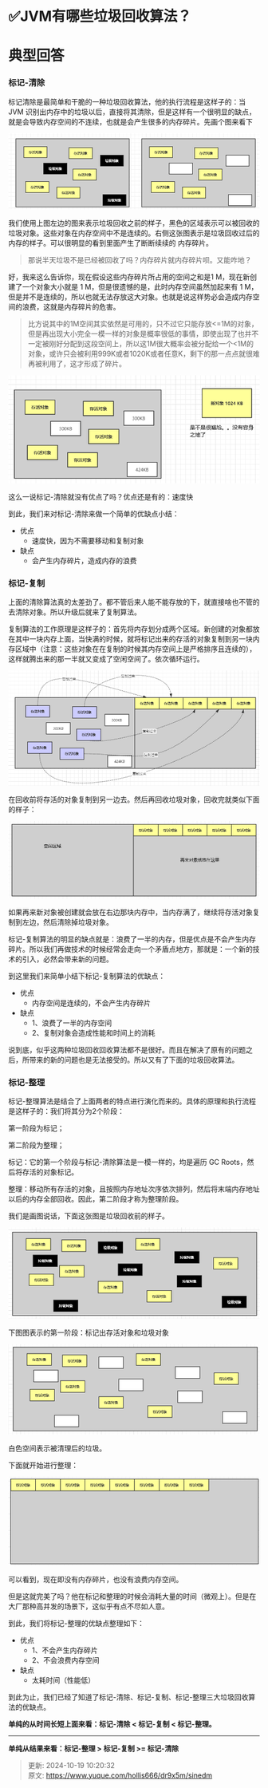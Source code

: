 # ✅JVM有哪些垃圾回收算法？

# 典型回答
### 标记-清除
标记清除是最简单和干脆的一种垃圾回收算法，他的执行流程是这样子的：当 JVM 识别出内存中的垃圾以后，直接将其清除，但是这样有一个很明显的缺点，就是会导致内存空间的不连续，也就是会产生很多的内存碎片。先画个图来看下



![1670154913257-cc81dc24-73c5-4b4f-9eac-9ee3023b1146.png](./img/kHxlQjibKuqUkFE5/1670154913257-cc81dc24-73c5-4b4f-9eac-9ee3023b1146-231230.png)

我们使用上图左边的图来表示垃圾回收之前的样子，黑色的区域表示可以被回收的垃圾对象。这些对象在内存空间中不是连续的。右侧这张图表示是垃圾回收过后的内存的样子。可以很明显的看到里面产生了断断续续的 内存碎片。



> 那说半天垃圾不是已经被回收了吗？内存碎片就内存碎片呗。又能咋地？
>



好，我来这么告诉你，现在假设这些内存碎片所占用的空间之和是1 M，现在新创建了一个对象大小就是 1 M，但是很遗憾的是，此时内存空间虽然加起来有 1 M，但是并不是连续的，所以也就无法存放这大对象。也就是说这样势必会造成内存空间的浪费，这就是内存碎片的危害。



> 比方说其中的1M空间其实依然是可用的，只不过它只能存放<=1M的对象，但是再出现大小完全一模一样的对象是概率很低的事情，即使出现了也并不一定被刚好分配到这段空间上，所以这1M很大概率会被分配给一个<1M的对象，或许只会被利用999K或者1020K或者任意K，剩下的那一点点就很难再被利用了，这才形成了碎片。
>



![1670154913334-9eb41eee-0121-451f-b968-47bb74978b4b.png](./img/kHxlQjibKuqUkFE5/1670154913334-9eb41eee-0121-451f-b968-47bb74978b4b-210327.png)



这么一说标记-清除就没有优点了吗？优点还是有的：速度快

到此，我们来对标记-清除来做一个简单的优缺点小结：

+ 优点
    - 速度快，因为不需要移动和复制对象
+ 缺点
    - 会产生内存碎片，造成内存的浪费

### 
### 标记-复制
上面的清除算法真的太差劲了。都不管后来人能不能存放的下，就直接啥也不管的去清除对象。所以升级后就来了复制算法。



复制算法的工作原理是这样子的：首先将内存划分成两个区域。新创建的对象都放在其中一块内存上面，当快满的时候，就将标记出来的存活的对象复制到另一块内存区域中（注意：这些对象在在复制的时候其内存空间上是严格排序且连续的），这样就腾出来的那一半就又变成了空闲空间了。依次循环运行。

![1670154913319-524e06c8-3a62-4cd1-bb50-6e0cdb362534.png](./img/kHxlQjibKuqUkFE5/1670154913319-524e06c8-3a62-4cd1-bb50-6e0cdb362534-297213.png)

在回收前将存活的对象复制到另一边去。然后再回收垃圾对象，回收完就类似下面的样子：

![1670154913266-620d8b08-3141-4fad-adaf-9d68dd6c6b54.png](./img/kHxlQjibKuqUkFE5/1670154913266-620d8b08-3141-4fad-adaf-9d68dd6c6b54-520176.png)

如果再来新对象被创建就会放在右边那块内存中，当内存满了，继续将存活对象复制到左边，然后清除掉垃圾对象。



标记-复制算法的明显的缺点就是：浪费了一半的内存，但是优点是不会产生内存碎片。所以我们再做技术的时候经常会走向一个矛盾点地方，那就是：一个新的技术的引入，必然会带来新的问题。



到这里我们来简单小结下标记-复制算法的优缺点：

+ 优点
    - 内存空间是连续的，不会产生内存碎片
+ 缺点
    - 1、浪费了一半的内存空间
    - 2、复制对象会造成性能和时间上的消耗



说到底，似乎这两种垃圾回收回收算法都不是很好。而且在解决了原有的问题之后，所带来的新的问题也是无法接受的。所以又有了下面的垃圾回收算法。



### 标记-整理
标记-整理算法是结合了上面两者的特点进行演化而来的。具体的原理和执行流程是这样子的：我们将其分为2个阶段：



第一阶段为标记；

第二阶段为整理；



标记：它的第一个阶段与标记-清除算法是一模一样的，均是遍历 GC Roots，然后将存活的对象标记。

整理：移动所有存活的对象，且按照内存地址次序依次排列，然后将末端内存地址以后的内存全部回收。因此，第二阶段才称为整理阶段。



我们是画图说话，下面这张图是垃圾回收前的样子。

![1670154913285-5bb3244c-5922-45bd-808e-7dacaf484788.png](./img/kHxlQjibKuqUkFE5/1670154913285-5bb3244c-5922-45bd-808e-7dacaf484788-123675.png)

下图图表示的第一阶段：标记出存活对象和垃圾对象

![1670154913927-fe211ad6-339f-4134-ae76-075109a20d5b.png](./img/kHxlQjibKuqUkFE5/1670154913927-fe211ad6-339f-4134-ae76-075109a20d5b-439938.png)

白色空间表示被清理后的垃圾。

下面就开始进行整理：

![1670154914105-c7c88dc7-d51d-4e55-9a0a-949e9e6dc190.png](./img/kHxlQjibKuqUkFE5/1670154914105-c7c88dc7-d51d-4e55-9a0a-949e9e6dc190-409160.png)

可以看到，现在即没有内存碎片，也没有浪费内存空间。



但是这就完美了吗？他在标记和整理的时候会消耗大量的时间（微观上）。但是在大厂那种高并发的场景下，这似乎有点不尽如人意。



到此，我们将标记-整理的优缺点整理如下：

+ 优点
    - 1、不会产生内存碎片
    - 2、不会浪费内存空间
+ 缺点
    - 太耗时间（性能低）



到此为止，我们已经了知道了标记-清除、标记-复制、标记-整理三大垃圾回收算法的优缺点。



**单纯的从时间长短上面来看：标记-清除 < 标记-复制 < 标记-整理。**

****

**单纯从结果来看：标记-整理 > 标记-复制 >= 标记-清除**









> 更新: 2024-10-19 10:20:32  
> 原文: <https://www.yuque.com/hollis666/dr9x5m/sinedm>